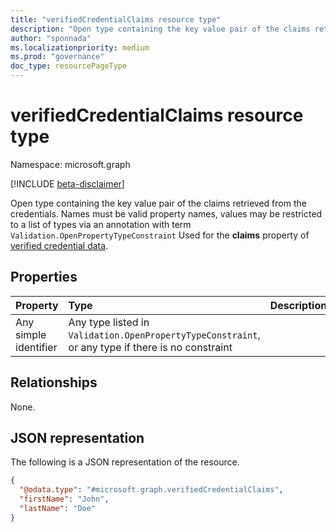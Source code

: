 ```yaml
---
title: "verifiedCredentialClaims resource type"
description: "Open type containing the key value pair of the claims retrieved from the credentials. Names must be valid property names, values may be restricted to a list of types via an annotation with term `Validation.OpenPropertyTypeConstraint`."
author: "sponnada"
ms.localizationpriority: medium
ms.prod: "governance"
doc_type: resourcePageType
---
```


# verifiedCredentialClaims resource type

Namespace: microsoft.graph

[!INCLUDE [beta-disclaimer](../../includes/beta-disclaimer.md)]

Open type containing the key value pair of the claims retrieved from the credentials. Names must be valid property names, values may be restricted to a list of types via an annotation with term `Validation.OpenPropertyTypeConstraint`
Used for the **claims** property of [verified credential data](verifiedCredentialData.md).

## Properties
|Property|Type|Description|
|:---|:---|:---|
Any simple identifier | Any type listed in `Validation.OpenPropertyTypeConstraint`, or any type if there is no constraint

## Relationships
None.

## JSON representation
The following is a JSON representation of the resource.
<!-- {
  "blockType": "resource",
  "@odata.type": "microsoft.graph.verifiedCredentialClaims"
}
-->
``` json
{
  "@odata.type": "#microsoft.graph.verifiedCredentialClaims",
  "firstName": "John",
  "lastName": "Doe"
}
```

